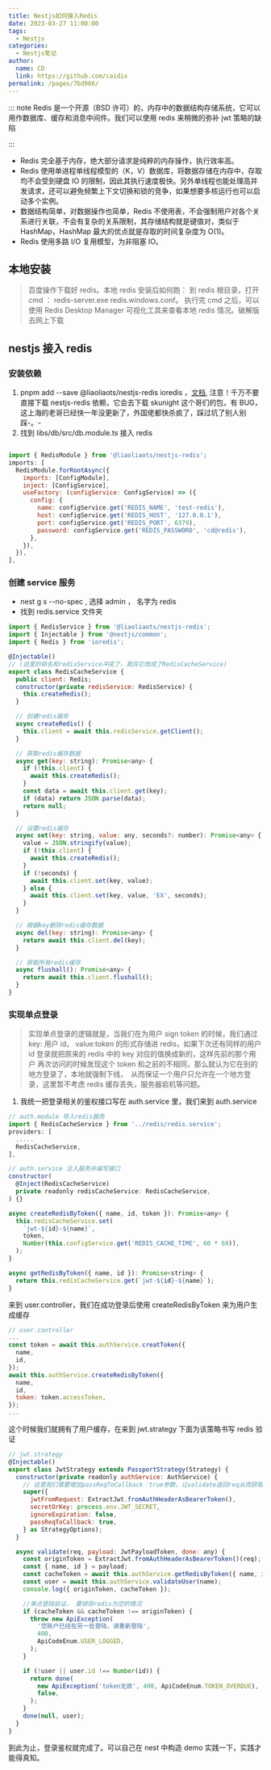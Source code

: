 ```yaml
---
title: Nestjs如何接入Redis
date: 2023-03-27 11:00:00
tags: 
  - Nestjs
categories: 
  - Nestjs笔记
author: 
  name: CD
  link: https://github.com/caidix
permalink: /pages/7bd966/
---
```


::: note
Redis 是一个开源（BSD 许可）的，内存中的数据结构存储系统，它可以用作数据库、缓存和消息中间件。我们可以使用 redis 来稍微的弥补 jwt 策略的缺陷

:::

<!-- more -->

- Redis 完全基于内存，绝大部分请求是纯粹的内存操作，执行效率高。
- Redis 使用单进程单线程模型的（K，V）数据库，将数据存储在内存中，存取均不会受到硬盘 IO 的限制，因此其执行速度极快。另外单线程也能处理高并发请求，还可以避免频繁上下文切换和锁的竞争，如果想要多核运行也可以启动多个实例。
- 数据结构简单，对数据操作也简单，Redis 不使用表，不会强制用户对各个关系进行关联，不会有复杂的关系限制，其存储结构就是键值对，类似于 HashMap，HashMap 最大的优点就是存取的时间复杂度为 O(1)。
- Redis 使用多路 I/O 复用模型，为非阻塞 IO。

## 本地安装

> 百度操作下载好 redis。本地 redis 安装后如何跑： 到 redis 根目录，打开 cmd ： redis-server.exe redis.windows.conf。 执行完 cmd 之后，可以使用 Redis Desktop Manager 可视化工具来查看本地 redis 情况。破解版去网上下载

## nestjs 接入 redis

### 安装依赖

1. pnpm add --save @liaoliaots/nestjs-redis ioredis ，[文档](https://github.com/liaoliaots/nestjs-redis), 注意！千万不要直接下载 nestjs-redis 依赖，它会去下载 skunight 这个哥们的包，有 BUG，这上海的老哥已经快一年没更新了，外国佬都快杀疯了，踩过坑了别人别踩-。-
2. 找到 libs/db/src/db.module.ts 接入 redis

```js

import { RedisModule } from '@liaoliaots/nestjs-redis';
imports: [
  RedisModule.forRootAsync({
    imports: [ConfigModule],
    inject: [ConfigService],
    useFactory: (configService: ConfigService) => ({
      config: {
        name: configService.get('REDIS_NAME', 'test-redis'),
        host: configService.get('REDIS_HOST', '127.0.0.1'),
        port: configService.get('REDIS_PORT', 6379),
        password: configService.get('REDIS_PASSWORD', 'cd@redis'),
      },
    }),
  }),
],
```

### 创建 service 服务

- nest g s --no-spec , 选择 admin ， 名字为 redis
- 找到 redis.service 文件夹

```js
import { RedisService } from '@liaoliaots/nestjs-redis';
import { Injectable } from '@nestjs/common';
import { Redis } from 'ioredis';

@Injectable()
// (这里的命名和redisService冲突了，我将它改成了RedisCacheService)
export class RedisCacheService {
  public client: Redis;
  constructor(private redisService: RedisService) {
    this.createRedis();
  }

  // 创建redis服务
  async createRedis() {
    this.client = await this.redisService.getClient();
  }

  // 获取redis缓存数据
  async get(key: string): Promise<any> {
    if (!this.client) {
      await this.createRedis();
    }
    const data = await this.client.get(key);
    if (data) return JSON.parse(data);
    return null;
  }

  // 设置redis缓存
  async set(key: string, value: any, seconds?: number): Promise<any> {
    value = JSON.stringify(value);
    if (!this.client) {
      await this.createRedis();
    }
    if (!seconds) {
      await this.client.set(key, value);
    } else {
      await this.client.set(key, value, 'EX', seconds);
    }
  }

  // 根据key删除redis缓存数据
  async del(key: string): Promise<any> {
    return await this.client.del(key);
  }

  // 获取所有redis缓存
  async flushall(): Promise<any> {
    return await this.client.flushall();
  }
}
```

### 实现单点登录

> 实现单点登录的逻辑就是，当我们在为用户 sign token 的时候，我们通过 key: 用户 id， value:token 的形式存储进 redis，如果下次还有同样的用户 id 登录就把原来的 redis 中的 key 对应的值换成新的，这样先前的那个用户 再次访问的时候发现这个 token 和之前的不相同，那么就认为它在别的地方登录了，本地就强制下线，　从而保证一个用户只允许在一个地方登录，这里暂不考虑 redis 缓存丢失，服务器宕机等问题。

1. 我统一把登录相关的鉴权接口写在 auth.service 里，我们来到 auth.service

```js
// auth.module 导入redis服务
import { RedisCacheService } from '../redis/redis.service';
providers: [
  .....
  RedisCacheService,
],

// auth.service 注入服务并编写接口
constructor(
  @Inject(RedisCacheService)
  private readonly redisCacheService: RedisCacheService,
) {}

async createRedisByToken({ name, id, token }): Promise<any> {
  this.redisCacheService.set(
    `jwt-${id}-${name}`,
    token,
    Number(this.configService.get('REDIS_CACHE_TIME', 60 * 60)),
  );
}

async getRedisByToken({ name, id }): Promise<string> {
  return this.redisCacheService.get(`jwt-${id}-${name}`);
}
```

来到 user.controller，我们在成功登录后使用 createRedisByToken 来为用户生成缓存

```js
// user.controller
...
const token = await this.authService.creatToken({
  name,
  id,
});
await this.authService.createRedisByToken({
  name,
  id,
  token: token.accessToken,
});
...
```

这个时候我们就拥有了用户缓存，在来到 jwt.strategy 下面为该策略书写 redis 验证

```js
// jwt.strategy
@Injectable()
export class JwtStrategy extends PassportStrategy(Strategy) {
  constructor(private readonly authService: AuthService) {
    // 这里我们需要增加passReqToCallback：true参数，让validate返回req从而获取前端传入的token
    super({
      jwtFromRequest: ExtractJwt.fromAuthHeaderAsBearerToken(),
      secretOrKey: process.env.JWT_SECRET,
      ignoreExpiration: false,
      passReqToCallback: true,
    } as StrategyOptions);
  }

  async validate(req, payload: JwtPayloadToken, done: any) {
    const originToken = ExtractJwt.fromAuthHeaderAsBearerToken()(req);
    const { name, id } = payload;
    const cacheToken = await this.authService.getRedisByToken({ name, id });
    const user = await this.authService.validateUser(name);
    console.log({ originToken, cacheToken });

    //单点登陆验证， 要排除redis为空的情况
    if (cacheToken && cacheToken !== originToken) {
      throw new ApiException(
        '您账户已经在另一处登陆，请重新登陆',
        400,
        ApiCodeEnum.USER_LOGGED,
      );
    }

    if (!user || user.id !== Number(id)) {
      return done(
        new ApiException('token无效', 400, ApiCodeEnum.TOKEN_OVERDUE),
        false,
      );
    }
    done(null, user);
  }
}
```

到此为止，登录鉴权就完成了。可以自己在 nest 中构造 demo 实践一下，实践才能得真知。

